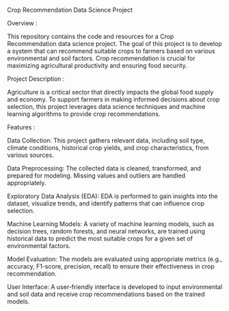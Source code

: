 Crop Recommendation Data Science Project

Overview :  


This repository contains the code and resources for a Crop Recommendation data science project. The goal of this project is to develop a system that can recommend suitable crops to farmers based on various environmental and soil factors. Crop recommendation is crucial for maximizing agricultural productivity and ensuring food security.

Project Description :  


Agriculture is a critical sector that directly impacts the global food supply and economy. To support farmers in making informed decisions about crop selection, this project leverages data science techniques and machine learning algorithms to provide crop recommendations.



Features :  



Data Collection: This project gathers relevant data, including soil type, climate conditions, historical crop yields, and crop characteristics, from various sources.

Data Preprocessing: The collected data is cleaned, transformed, and prepared for modeling. Missing values and outliers are handled appropriately.

Exploratory Data Analysis (EDA): EDA is performed to gain insights into the dataset, visualize trends, and identify patterns that can influence crop selection.

Machine Learning Models: A variety of machine learning models, such as decision trees, random forests, and neural networks, are trained using historical data to predict the most suitable crops for a given set of environmental factors.

Model Evaluation: The models are evaluated using appropriate metrics (e.g., accuracy, F1-score, precision, recall) to ensure their effectiveness in crop recommendation.

User Interface: A user-friendly interface is developed to input environmental and soil data and receive crop recommendations based on the trained models.
